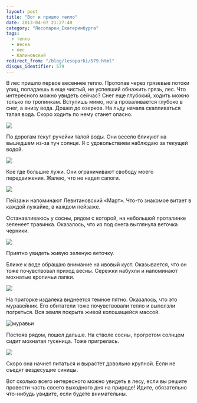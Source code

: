 ```yaml
---
layout: post
title: "Вот и пришло тепло"
date: 2013-04-07 21:27:40
category: "Лесопарки_Екатеринбурга"
tags:
  - тепло
  - весна
  - лес
  - Калиновский
redirect_from: "/blog/lesoparki/579.html"
disqus_identifier: 579
---
```

В лес пришло первое весеннее тепло. Протопав через грязевые потоки улиц,
попадаешь в еще чистый, не успевший обнажить грязь, лес. Что интересного
можно увидеть сейчас? Снег еще глубокий, ходить можно только по
тропинкам. Вступишь мимо, нога проваливается глубоко в снег, а внизу
вода. Дошел до озерков. На льду начала скапливаться талая вода. Скоро
ходить по нему станет опасно.

![](http://fishingguru.ru/uploads/images/00/00/01/2013/04/07/8ff959.jpg)

По дорогам текут ручейки талой воды. Они весело бликуют на вышедшем
из-за туч солнце. Я с удовольствием наблюдаю за текущей водой.

![](http://fishingguru.ru/uploads/images/00/00/01/2013/04/07/c904de.jpg)

Кое где большие лужи. Они ограничивают свободу моего передвижения.
Жалею, что не надел сапоги.

![](http://fishingguru.ru/uploads/images/00/00/01/2013/04/07/08cf73.jpg)

Пейзажи напоминают Левитановский «Март». Что-то знакомое витает в каждой
лужайке, в каждом пейзаже.

Останавливаюсь у сосны, рядом с которой, на небольшой проталинке
зеленеет травинка. Оказалось, что из под снега выглянула веточка
черники.

![](http://fishingguru.ru/uploads/images/00/00/01/2013/04/07/ce7725.jpg)

Приятно увидеть живую зеленую веточку.

Ближе к воде обращаю внимание на ивовый куст. Оказывается, что он тоже
почувствовал приход весны. Сережки набухли и напоминают мохнатые
кроличьи лапки.

![](http://fishingguru.ru/uploads/images/00/00/01/2013/04/07/45b43e.jpg)

На пригорке издалека виднеется темное пятно. Оказалось, что это
муравейник. Его обитатели тоже почувствовали тепло и выползли погреться.
Вся земля покрыта живой копошащейся массой.

![муравьи](http://fishingguru.ru/uploads/images/00/00/01/2013/04/07/e28461.jpg)

Постояв рядом, пошел дальше. На стволе сосны, прогретом солнцем сидит
мохнатая гусеница. Тоже пригрелась.

![](http://fishingguru.ru/uploads/images/00/00/01/2013/04/07/e652f2.jpg)

Скоро она начнет питаться и вырастет довольно крупной. Если не съедят
вездесущие синицы.

Вот сколько всего интересного можно увидеть в лесу, если вы решите
провести часть своего выходного дня на природе! Идите, обязательно
что-нибудь увидите, если будете внимательны.
